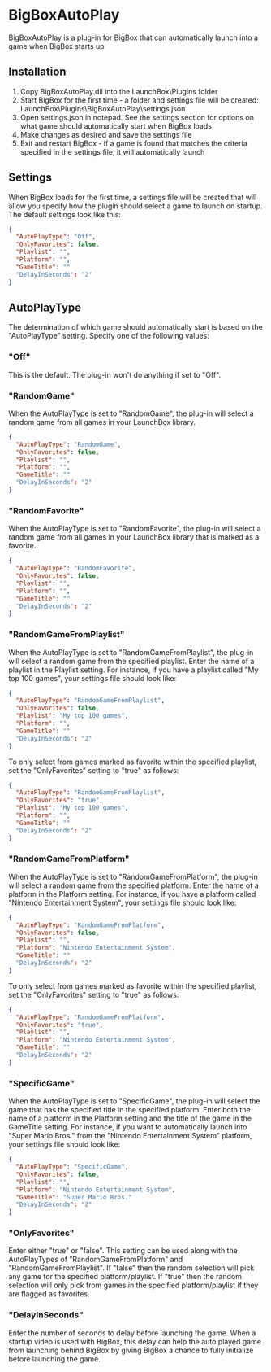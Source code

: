 # BigBoxAutoPlay
BigBoxAutoPlay is a plug-in for BigBox that can automatically launch into a game when BigBox starts up  

## Installation
1.  Copy BigBoxAutoPlay.dll into the LaunchBox\Plugins folder
2.  Start BigBox for the first time - a folder and settings file will be created: LaunchBox\Plugins\BigBoxAutoPlay\settings.json
3.  Open settings.json in notepad.  See the settings section for options on what game should automatically start when BigBox loads
4.  Make changes as desired and save the settings file
5.  Exit and restart BigBox - if a game is found that matches the criteria specified in the settings file, it will automatically launch

## Settings
When BigBox loads for the first time, a settings file will be created that will allow you specify how the plugin should select a game to launch on startup.  The default settings look like this: 

```json
{
  "AutoPlayType": "Off",
  "OnlyFavorites": false,
  "Playlist": "",
  "Platform": "",
  "GameTitle": ""
  "DelayInSeconds": "2"
}
```

## AutoPlayType
The determination of which game should automatically start is based on the "AutoPlayType" setting.  Specify one of the following values: 

### "Off"
This is the default.  The plug-in won't do anything if set to "Off".

### "RandomGame"
When the AutoPlayType is set to "RandomGame", the plug-in will select a random game from all games in your LaunchBox library. 
```json
{
  "AutoPlayType": "RandomGame",
  "OnlyFavorites": false,
  "Playlist": "",
  "Platform": "",
  "GameTitle": ""
  "DelayInSeconds": "2"
}
```

### "RandomFavorite"
When the AutoPlayType is set to "RandomFavorite", the plug-in will select a random game from all games in your LaunchBox library that is marked as a favorite.
```json
{
  "AutoPlayType": "RandomFavorite",
  "OnlyFavorites": false,
  "Playlist": "",
  "Platform": "",
  "GameTitle": ""
  "DelayInSeconds": "2"
}
```

### "RandomGameFromPlaylist"
When the AutoPlayType is set to "RandomGameFromPlaylist", the plug-in will select a random game from the specified playlist.  Enter the name of a playlist in the Playlist setting.  For instance, if you have a playlist called "My top 100 games", your settings file should look like: 
```json
{
  "AutoPlayType": "RandomGameFromPlaylist",
  "OnlyFavorites": false,
  "Playlist": "My top 100 games",
  "Platform": "",
  "GameTitle": ""
  "DelayInSeconds": "2"
}
```

To only select from games marked as favorite within the specified playlist, set the "OnlyFavorites" setting to "true" as follows: 

```json
{
  "AutoPlayType": "RandomGameFromPlaylist",
  "OnlyFavorites": "true",
  "Playlist": "My top 100 games",
  "Platform": "",
  "GameTitle": ""
  "DelayInSeconds": "2"
}
```

### "RandomGameFromPlatform"
When the AutoPlayType is set to "RandomGameFromPlatform", the plug-in will select a random game from the specified platform.  Enter the name of a platform in the Platform setting.  For instance, if you have a platform called "Nintendo Entertainment System", your settings file should look like: 
```json
{
  "AutoPlayType": "RandomGameFromPlatform",
  "OnlyFavorites": false,
  "Playlist": "",
  "Platform": "Nintendo Entertainment System",
  "GameTitle": ""
  "DelayInSeconds": "2"
}
```

To only select from games marked as favorite within the specified playlist, set the "OnlyFavorites" setting to "true" as follows: 

```json
{
  "AutoPlayType": "RandomGameFromPlatform",
  "OnlyFavorites": "true",
  "Playlist": "",
  "Platform": "Nintendo Entertainment System",
  "GameTitle": ""
  "DelayInSeconds": "2"
}
```
  
### "SpecificGame"
When the AutoPlayType is set to "SpecificGame", the plug-in will select the game that has the specified title in the specified platform.  Enter both the name of a platform in the Platform setting and the title of the game in the GameTitle setting.  For instance, if you want to automatically launch into "Super Mario Bros." from the "Nintendo Entertainment System" platform, your settings file should look like: 
```json
{
  "AutoPlayType": "SpecificGame",
  "OnlyFavorites": false,
  "Playlist": "",
  "Platform": "Nintendo Entertainment System",
  "GameTitle": "Super Mario Bros."
  "DelayInSeconds": "2"
}
```
  
### "OnlyFavorites"
Enter either "true" or "false".  This setting can be used along with the AutoPlayTypes of "RandomGameFromPlatform" and "RandomGameFromPlaylist".  If "false" then the random selection will pick any game for the specified platform/playlist.  If "true" then the random selection will only pick from games in the specified platform/playlist if they are flagged as favorites.

### "DelayInSeconds"
Enter the number of seconds to delay before launching the game.  When a startup video is used with BigBox, this delay can help the auto played game from launching behind BigBox by giving BigBox a chance to fully initialize before launching the game.
